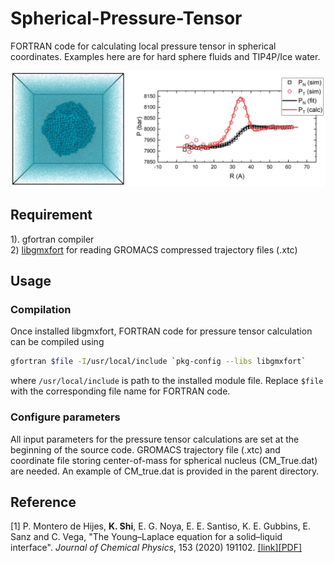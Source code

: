 # Spherical-Pressure-Tensor
FORTRAN code for calculating local pressure tensor in spherical coordinates. Examples here are for hard sphere fluids and TIP4P/Ice water.<br/>

![Normal and tangential pressure profile in a hard-sphere critical nucleus](https://github.com/KaihangShi/Spherical-Pressure-Tensor/blob/main/hard_sphere_fluid.jpg)


## Requirement
1). gfortran compiler <br/>
2) [libgmxfort](https://github.com/KaihangShi/libgmxfort) for reading GROMACS compressed trajectory files (.xtc)<br/>

## Usage
### Compilation
Once installed libgmxfort, FORTRAN code for pressure tensor calculation can be compiled using
```bash
gfortran $file -I/usr/local/include `pkg-config --libs libgmxfort`

```
where ```/usr/local/include``` is path to the installed module file. Replace ```$file``` with the corresponding file name for FORTRAN code.

### Configure parameters
All input parameters for the pressure tensor calculations are set at the beginning of the source  code. GROMACS trajectory file (.xtc) and coordinate file storing center-of-mass for spherical nucleus (CM_True.dat) are needed. An example of CM_true.dat is provided in the parent directory.


## Reference
[1]  P. Montero de Hijes, **K. Shi**, E. G. Noya, E. E. Santiso, K. E. Gubbins, E. Sanz and C. Vega, \"The Young–Laplace equation for a solid–liquid interface\". *Journal of Chemical Physics*, 153 (2020) 191102. [[link]](https://aip.scitation.org/doi/10.1063/5.0032602)[[PDF]](http://kaihangshi.github.io/assets/docs/paper/Hijes_jcp_2020.pdf)
